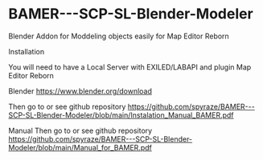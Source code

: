 # BAMER---SCP-SL-Blender-Modeler
Blender Addon for Moddeling objects easily for Map Editor Reborn


Installation


You will need to have a Local Server with EXILED/LABAPI and plugin Map Editor Reborn

Blender
      https://www.blender.org/download

      
Then go to or see github repository
      https://github.com/spyraze/BAMER---SCP-SL-Blender-Modeler/blob/main/Instalation_Manual_BAMER.pdf

Manual
Then go to or see github repository
     https://github.com/spyraze/BAMER---SCP-SL-Blender-Modeler/blob/main/Manual_for_BAMER.pdf

